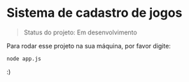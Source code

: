 <h1>Sistema de cadastro de jogos</h1>

> Status do projeto: Em desenvolvimento

Para rodar esse projeto na sua máquina, por favor digite:

``````
node app.js

``````
:)

